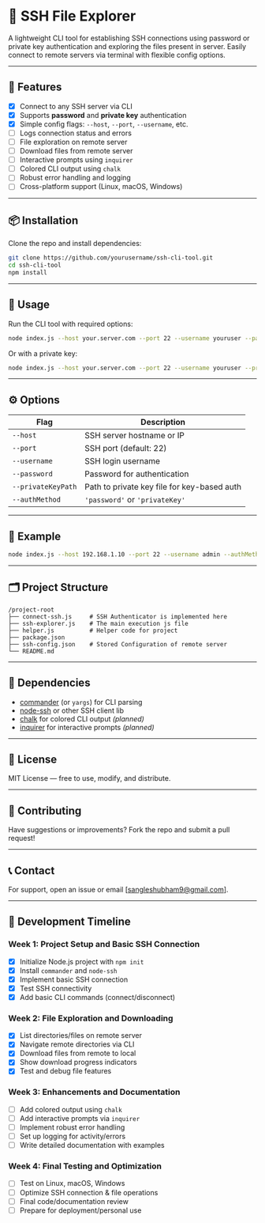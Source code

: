 # 🔐 SSH File Explorer

A lightweight CLI tool for establishing SSH connections using password or private key authentication and exploring the files present in server. Easily connect to remote servers via terminal with flexible config options.

---

## 🚀 Features

- [x] Connect to any SSH server via CLI
- [x] Supports **password** and **private key** authentication
- [x] Simple config flags: `--host`, `--port`, `--username`, etc.
- [ ] Logs connection status and errors
- [ ] File exploration on remote server
- [ ] Download files from remote server
- [ ] Interactive prompts using `inquirer`
- [ ] Colored CLI output using `chalk`
- [ ] Robust error handling and logging
- [ ] Cross-platform support (Linux, macOS, Windows)

---

## 📦 Installation

Clone the repo and install dependencies:

```bash
git clone https://github.com/yourusername/ssh-cli-tool.git
cd ssh-cli-tool
npm install
```
---

## 🧹 Usage

Run the CLI tool with required options:

```bash
node index.js --host your.server.com --port 22 --username youruser --password yourpassword --authMethod password
```

Or with a private key:

```bash
node index.js --host your.server.com --port 22 --username youruser --privateKeyPath /path/to/key --authMethod privateKey
```

---

## ⚙️ Options

| Flag               | Description                                         |
|--------------------|-----------------------------------------------------|
| `--host`           | SSH server hostname or IP                          |
| `--port`           | SSH port (default: 22)                             |
| `--username`       | SSH login username                                 |
| `--password`       | Password for authentication                        |
| `--privateKeyPath` | Path to private key file for key-based auth        |
| `--authMethod`     | `'password'` or `'privateKey'`                     |

---

## 🔧 Example

```bash
node index.js --host 192.168.1.10 --port 22 --username admin --authMethod privateKey --privateKeyPath ~/.ssh/id_ed25519
```

---

## 🗂️ Project Structure

```
/project-root
├── connect-ssh.js     # SSH Authenticator is implemented here
├── ssh-explorer.js    # The main execution js file
├── helper.js          # Helper code for project
├── package.json
├── ssh-config.json    # Stored Configuration of remote server
└── README.md
```

---

## 🤩 Dependencies

- [commander](https://www.npmjs.com/package/commander) (or `yargs`) for CLI parsing
- [node-ssh](https://www.npmjs.com/package/ssh2`) or other SSH client lib
- [chalk](https://www.npmjs.com/package/chalk) for colored CLI output *(planned)*
- [inquirer](https://www.npmjs.com/package/inquirer) for interactive prompts *(planned)*

---

## 📄 License

MIT License — free to use, modify, and distribute.

---

## 🙌 Contributing

Have suggestions or improvements? Fork the repo and submit a pull request!

---

## 📞 Contact

For support, open an issue or email [sangleshubham9@gmail.com].

---

## 📖 Development Timeline

### Week 1: Project Setup and Basic SSH Connection

- [x] Initialize Node.js project with `npm init`
- [x] Install `commander` and `node-ssh`
- [x] Implement basic SSH connection
- [x] Test SSH connectivity
- [x] Add basic CLI commands (connect/disconnect)

### Week 2: File Exploration and Downloading

- [x] List directories/files on remote server
- [x] Navigate remote directories via CLI
- [x] Download files from remote to local
- [x] Show download progress indicators
- [x] Test and debug file features

### Week 3: Enhancements and Documentation

- [ ] Add colored output using `chalk`
- [ ] Add interactive prompts via `inquirer`
- [ ] Implement robust error handling
- [ ] Set up logging for activity/errors
- [ ] Write detailed documentation with examples

### Week 4: Final Testing and Optimization

- [ ] Test on Linux, macOS, Windows
- [ ] Optimize SSH connection & file operations
- [ ] Final code/documentation review
- [ ] Prepare for deployment/personal use
